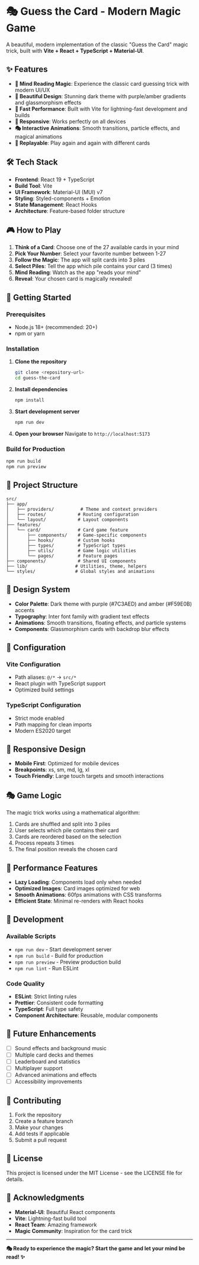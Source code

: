 # 🎭 Guess the Card - Modern Magic Game

A beautiful, modern implementation of the classic "Guess the Card" magic trick, built with **Vite + React + TypeScript + Material-UI**.

## ✨ Features

- **🎯 Mind Reading Magic**: Experience the classic card guessing trick with modern UI/UX
- **🎨 Beautiful Design**: Stunning dark theme with purple/amber gradients and glassmorphism effects
- **🚀 Fast Performance**: Built with Vite for lightning-fast development and builds
- **📱 Responsive**: Works perfectly on all devices
- **🎭 Interactive Animations**: Smooth transitions, particle effects, and magical animations
- **🔄 Replayable**: Play again and again with different cards

## 🛠️ Tech Stack

- **Frontend**: React 19 + TypeScript
- **Build Tool**: Vite
- **UI Framework**: Material-UI (MUI) v7
- **Styling**: Styled-components + Emotion
- **State Management**: React Hooks
- **Architecture**: Feature-based folder structure

## 🎮 How to Play

1. **Think of a Card**: Choose one of the 27 available cards in your mind
2. **Pick Your Number**: Select your favorite number between 1-27
3. **Follow the Magic**: The app will split cards into 3 piles
4. **Select Piles**: Tell the app which pile contains your card (3 times)
5. **Mind Reading**: Watch as the app "reads your mind"
6. **Reveal**: Your chosen card is magically revealed!

## 🚀 Getting Started

### Prerequisites

- Node.js 18+ (recommended: 20+)
- npm or yarn

### Installation

1. **Clone the repository**
   ```bash
   git clone <repository-url>
   cd guess-the-card
   ```

2. **Install dependencies**
   ```bash
   npm install
   ```

3. **Start development server**
   ```bash
   npm run dev
   ```

4. **Open your browser**
   Navigate to `http://localhost:5173`

### Build for Production

```bash
npm run build
npm run preview
```

## 📁 Project Structure

```
src/
├── app/
│   ├── providers/          # Theme and context providers
│   ├── routes/            # Routing configuration
│   └── layout/            # Layout components
├── features/
│   └── card/              # Card game feature
│       ├── components/    # Game-specific components
│       ├── hooks/         # Custom hooks
│       ├── types/         # TypeScript types
│       ├── utils/         # Game logic utilities
│       └── pages/         # Feature pages
├── components/            # Shared UI components
├── lib/                  # Utilities, theme, helpers
└── styles/               # Global styles and animations
```

## 🎨 Design System

- **Color Palette**: Dark theme with purple (#7C3AED) and amber (#F59E0B) accents
- **Typography**: Inter font family with gradient text effects
- **Animations**: Smooth transitions, floating effects, and particle systems
- **Components**: Glassmorphism cards with backdrop blur effects

## 🔧 Configuration

### Vite Configuration
- Path aliases: `@/*` → `src/*`
- React plugin with TypeScript support
- Optimized build settings

### TypeScript Configuration
- Strict mode enabled
- Path mapping for clean imports
- Modern ES2020 target

## 📱 Responsive Design

- **Mobile First**: Optimized for mobile devices
- **Breakpoints**: xs, sm, md, lg, xl
- **Touch Friendly**: Large touch targets and smooth interactions

## 🎭 Game Logic

The magic trick works using a mathematical algorithm:
1. Cards are shuffled and split into 3 piles
2. User selects which pile contains their card
3. Cards are reordered based on the selection
4. Process repeats 3 times
5. The final position reveals the chosen card

## 🚀 Performance Features

- **Lazy Loading**: Components load only when needed
- **Optimized Images**: Card images optimized for web
- **Smooth Animations**: 60fps animations with CSS transforms
- **Efficient State**: Minimal re-renders with React hooks

## 🧪 Development

### Available Scripts

- `npm run dev` - Start development server
- `npm run build` - Build for production
- `npm run preview` - Preview production build
- `npm run lint` - Run ESLint

### Code Quality

- **ESLint**: Strict linting rules
- **Prettier**: Consistent code formatting
- **TypeScript**: Full type safety
- **Component Architecture**: Reusable, modular components

## 🌟 Future Enhancements

- [ ] Sound effects and background music
- [ ] Multiple card decks and themes
- [ ] Leaderboard and statistics
- [ ] Multiplayer support
- [ ] Advanced animations and effects
- [ ] Accessibility improvements

## 🤝 Contributing

1. Fork the repository
2. Create a feature branch
3. Make your changes
4. Add tests if applicable
5. Submit a pull request

## 📄 License

This project is licensed under the MIT License - see the LICENSE file for details.

## 🙏 Acknowledgments

- **Material-UI**: Beautiful React components
- **Vite**: Lightning-fast build tool
- **React Team**: Amazing framework
- **Magic Community**: Inspiration for the card trick

---

**🎭 Ready to experience the magic? Start the game and let your mind be read! ✨**
